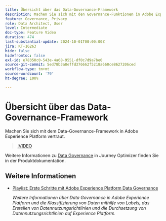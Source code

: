 ```yaml
---
title: Übersicht über das Data-Governance-Framework
description: Machen Sie sich mit den Governance-Funktionen in Adobe Experience Platform vertraut.
feature: Governance, Privacy
role: Data Architect, User
level: Intermediate
doc-type: Feature Video
duration: 474
last-substantial-update: 2024-10-01T00:00:00Z
jira: KT-16263
hide: false
hidefromtoc: false
exl-id: e78350c0-543e-4a68-9551-df0c7d9a7be0
source-git-commit: 5ed78b3a8effd376662f5218a660ce8627206ced
workflow-type: tm+mt
source-wordcount: '79'
ht-degree: 100%

---
```


# Übersicht über das Data-Governance-Framework

Machen Sie sich mit dem Data-Governance-Framework in Adobe Experience Platform vertraut.

>[!VIDEO](https://video.tv.adobe.com/v/29708/?learn=on)

Weitere Informationen zu [Data Governance](https://experienceleague.adobe.com/de/docs/journey-optimizer/using/privacy/action-privacy-restricted) in Journey Optimizer finden Sie in der Produktdokumentation.

## Weitere Informationen

* [Playlist: Erste Schritte mit Adobe Experience Platform Data Governance](https://experienceleague.adobe.com/de/playlists/experience-platform-get-started-with-data-governance)

  *Weitere Informationen über Data Governance in Adobe Experience Platform und die Klassifizierung von Daten mithilfe von Labels, das Erstellen von Datennutzungsrichtlinien und die Durchsetzung von Datennutzungsrichtlinien auf Experience Platform.*
